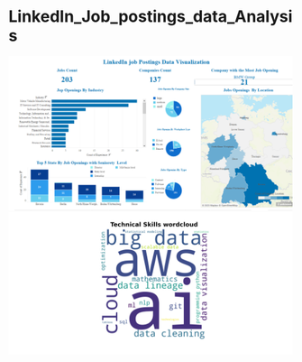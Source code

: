 # LinkedIn_Job_postings_data_Analysis
![Alt Text](https://github.com/hassentchoketch/LinkedIn_Job_postings_data_Analysis/blob/master/linkedin_job_posting_data_visualisation.png)
![Alt Text](https://github.com/hassentchoketch/LinkedIn_Job_postings_data_Analysis/blob/master/graphs/Technical%20Skills%20wordcloud.png)
